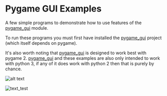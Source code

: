 # Pygame GUI Examples
A few simple programs to demonstrate how to use features of the [pygame_gui](https://github.com/MyreMylar/pygame_gui) module.

To run these programs you must first have installed the [pygame_gui](https://github.com/MyreMylar/pygame_gui) project (which itself depends on pygame). 

It's also worth noting that [pygame_gui](https://github.com/MyreMylar/pygame_gui) is designed to work best with pygame 2. [pygame_gui](https://github.com/MyreMylar/pygame_gui) and these examples are also only intended to work with python 3, if any of it does work with python 2 then that is purely by chance.


![alt text](https://github.com/MyreMylar/pygame_gui_examples/raw/master/docs/example_1.png "Screenshot of a pygame_gui example program")

![text_test](https://user-images.githubusercontent.com/13382426/75631236-0fdef900-5be9-11ea-8853-14a43ec7aed1.png)
